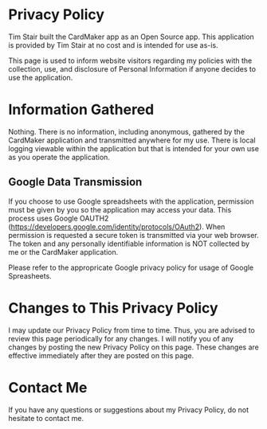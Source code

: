 # Privacy Policy

Tim Stair built the CardMaker app as an Open Source app. This application is provided by Tim Stair at no cost and is intended for use as-is.

This page is used to inform website visitors regarding my policies with the collection, use, and disclosure of Personal Information if anyone decides to use the application.

# Information Gathered

Nothing. There is no information, including anonymous, gathered by the CardMaker application and transmitted anywhere for my use. There is local logging viewable within the application but that is intended for your own use as you operate the application.

## Google Data Transmission

If you choose to use Google spreadsheets with the application, permission must be given by you so the application may access your data. This process uses Google OAUTH2 (https://developers.google.com/identity/protocols/OAuth2). When permission is requested a secure token is transmitted via your web browser. The token and any personally identifiable information is NOT collected by me or the CardMaker application.

Please refer to the appropricate Google privacy policy for usage of Google Spreasheets.

# Changes to This Privacy Policy

I may update our Privacy Policy from time to time. Thus, you are advised to review this page periodically for any changes. I will notify you of any changes by posting the new Privacy Policy on this page. These changes are effective immediately after they are posted on this page.

# Contact Me

If you have any questions or suggestions about my Privacy Policy, do not hesitate to contact me. 
